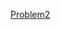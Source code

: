 [Problem2](https://nbviewer.jupyter.org/github/saketkc/hatex/blob/master/2018_Fall/EE-546/HW03/Problem2.ipynb)
